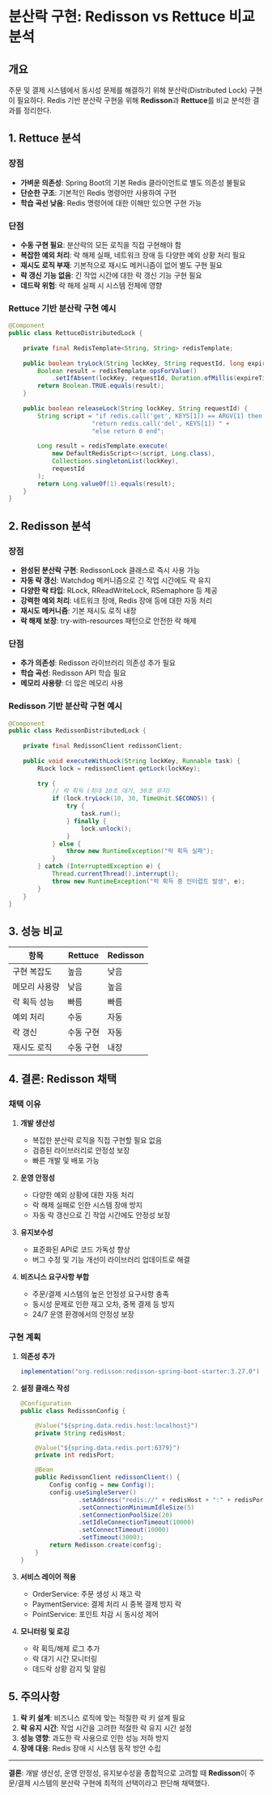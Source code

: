 # 분산락 구현: Redisson vs Rettuce 비교 분석

## 개요

주문 및 결제 시스템에서 동시성 문제를 해결하기 위해 분산락(Distributed Lock) 구현이 필요하다. Redis 기반 분산락 구현을 위해 **Redisson**과 **Rettuce**를 비교 분석한 결과를 정리한다.

## 1. Rettuce 분석

### 장점
- **가벼운 의존성**: Spring Boot의 기본 Redis 클라이언트로 별도 의존성 불필요
- **단순한 구조**: 기본적인 Redis 명령어만 사용하여 구현
- **학습 곡선 낮음**: Redis 명령어에 대한 이해만 있으면 구현 가능

### 단점
- **수동 구현 필요**: 분산락의 모든 로직을 직접 구현해야 함
- **복잡한 예외 처리**: 락 해제 실패, 네트워크 장애 등 다양한 예외 상황 처리 필요
- **재시도 로직 부재**: 기본적으로 재시도 메커니즘이 없어 별도 구현 필요
- **락 갱신 기능 없음**: 긴 작업 시간에 대한 락 갱신 기능 구현 필요
- **데드락 위험**: 락 해제 실패 시 시스템 전체에 영향

### Rettuce 기반 분산락 구현 예시

```java
@Component
public class RettuceDistributedLock {
    
    private final RedisTemplate<String, String> redisTemplate;
    
    public boolean tryLock(String lockKey, String requestId, long expireTime) {
        Boolean result = redisTemplate.opsForValue()
            .setIfAbsent(lockKey, requestId, Duration.ofMillis(expireTime));
        return Boolean.TRUE.equals(result);
    }
    
    public boolean releaseLock(String lockKey, String requestId) {
        String script = "if redis.call('get', KEYS[1]) == ARGV[1] then " +
                       "return redis.call('del', KEYS[1]) " +
                       "else return 0 end";
        
        Long result = redisTemplate.execute(
            new DefaultRedisScript<>(script, Long.class),
            Collections.singletonList(lockKey),
            requestId
        );
        return Long.valueOf(1).equals(result);
    }
}
```

## 2. Redisson 분석

### 장점
- **완성된 분산락 구현**: RedissonLock 클래스로 즉시 사용 가능
- **자동 락 갱신**: Watchdog 메커니즘으로 긴 작업 시간에도 락 유지
- **다양한 락 타입**: RLock, RReadWriteLock, RSemaphore 등 제공
- **강력한 예외 처리**: 네트워크 장애, Redis 장애 등에 대한 자동 처리
- **재시도 메커니즘**: 기본 재시도 로직 내장
- **락 해제 보장**: try-with-resources 패턴으로 안전한 락 해제

### 단점
- **추가 의존성**: Redisson 라이브러리 의존성 추가 필요
- **학습 곡선**: Redisson API 학습 필요
- **메모리 사용량**: 더 많은 메모리 사용

### Redisson 기반 분산락 구현 예시

```java
@Component
public class RedissonDistributedLock {
    
    private final RedissonClient redissonClient;
    
    public void executeWithLock(String lockKey, Runnable task) {
        RLock lock = redissonClient.getLock(lockKey);
        
        try {
            // 락 획득 (최대 10초 대기, 30초 유지)
            if (lock.tryLock(10, 30, TimeUnit.SECONDS)) {
                try {
                    task.run();
                } finally {
                    lock.unlock();
                }
            } else {
                throw new RuntimeException("락 획득 실패");
            }
        } catch (InterruptedException e) {
            Thread.currentThread().interrupt();
            throw new RuntimeException("락 획득 중 인터럽트 발생", e);
        }
    }
}
```

## 3. 성능 비교

| 항목 | Rettuce | Redisson |
|------|---------|----------|
| 구현 복잡도 | 높음 | 낮음 |
| 메모리 사용량 | 낮음 | 높음 |
| 락 획득 성능 | 빠름 | 빠름 |
| 예외 처리 | 수동 | 자동 |
| 락 갱신 | 수동 구현 | 자동 |
| 재시도 로직 | 수동 구현 | 내장 |

## 4. 결론: Redisson 채택

### 채택 이유

1. **개발 생산성**
   - 복잡한 분산락 로직을 직접 구현할 필요 없음
   - 검증된 라이브러리로 안정성 보장
   - 빠른 개발 및 배포 가능

2. **운영 안정성**
   - 다양한 예외 상황에 대한 자동 처리
   - 락 해제 실패로 인한 시스템 장애 방지
   - 자동 락 갱신으로 긴 작업 시간에도 안정성 보장

3. **유지보수성**
   - 표준화된 API로 코드 가독성 향상
   - 버그 수정 및 기능 개선이 라이브러리 업데이트로 해결

4. **비즈니스 요구사항 부합**
   - 주문/결제 시스템의 높은 안정성 요구사항 충족
   - 동시성 문제로 인한 재고 오차, 중복 결제 등 방지
   - 24/7 운영 환경에서의 안정성 보장

### 구현 계획

1. **의존성 추가**
   ```gradle
   implementation("org.redisson:redisson-spring-boot-starter:3.27.0")
   ```

2. **설정 클래스 작성**
   ```java
   @Configuration
   public class RedissonConfig {
   
       @Value("${spring.data.redis.host:localhost}")
       private String redisHost;
   
       @Value("${spring.data.redis.port:6379}")
       private int redisPort;
   
       @Bean
       public RedissonClient redissonClient() {
           Config config = new Config();
           config.useSingleServer()
                   .setAddress("redis://" + redisHost + ":" + redisPort)
                   .setConnectionMinimumIdleSize(5)
                   .setConnectionPoolSize(20)
                   .setIdleConnectionTimeout(10000)
                   .setConnectTimeout(10000)
                   .setTimeout(3000);
           return Redisson.create(config);
       }
   }
   ```

3. **서비스 레이어 적용**
   - OrderService: 주문 생성 시 재고 락
   - PaymentService: 결제 처리 시 중복 결제 방지 락
   - PointService: 포인트 차감 시 동시성 제어

4. **모니터링 및 로깅**
   - 락 획득/해제 로그 추가
   - 락 대기 시간 모니터링
   - 데드락 상황 감지 및 알림

## 5. 주의사항

1. **락 키 설계**: 비즈니스 로직에 맞는 적절한 락 키 설계 필요
2. **락 유지 시간**: 작업 시간을 고려한 적절한 락 유지 시간 설정
3. **성능 영향**: 과도한 락 사용으로 인한 성능 저하 방지
4. **장애 대응**: Redis 장애 시 시스템 동작 방안 수립

---

**결론**: 개발 생산성, 운영 안정성, 유지보수성을 종합적으로 고려할 때 **Redisson**이 주문/결제 시스템의 분산락 구현에 최적의 선택이라고 판단해 채택했다.

